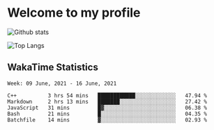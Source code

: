 # Welcome to my profile

![Github stats](https://github-readme-stats.vercel.app/api?username=xinthose&show_icons=true&theme=radical&count_private=true)

![Top Langs](https://github-readme-stats.vercel.app/api/top-langs/?username=xinthose)

## WakaTime Statistics
<!--START_SECTION:waka-->
```text
Week: 09 June, 2021 - 16 June, 2021

C++          3 hrs 54 mins   ████████████░░░░░░░░░░░░░   47.94 % 
Markdown     2 hrs 13 mins   ███████░░░░░░░░░░░░░░░░░░   27.42 % 
JavaScript   31 mins         █▓░░░░░░░░░░░░░░░░░░░░░░░   06.38 % 
Bash         21 mins         █░░░░░░░░░░░░░░░░░░░░░░░░   04.35 % 
Batchfile    14 mins         ▓░░░░░░░░░░░░░░░░░░░░░░░░   02.93 % 
```
<!--END_SECTION:waka-->
